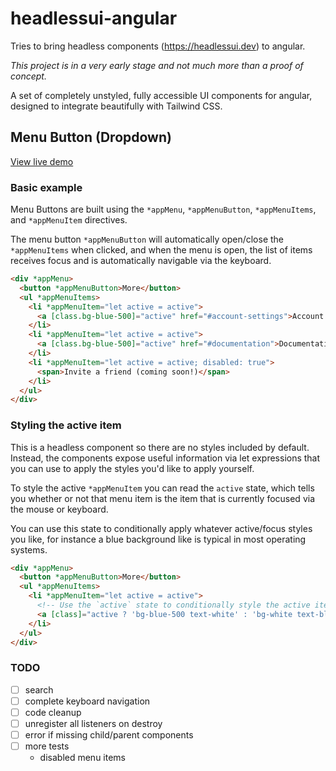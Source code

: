 # headlessui-angular

Tries to bring headless components (https://headlessui.dev) to angular.

_This project is in a very early stage and not much more than a proof of concept._

A set of completely unstyled, fully accessible UI components for angular, designed to integrate beautifully with Tailwind CSS.


## Menu Button (Dropdown)

[View live demo](https://ibirrer.github.io/headlessui-angular/)

### Basic example

Menu Buttons are built using the `*appMenu`, `*appMenuButton`, `*appMenuItems`, and `*appMenuItem` directives.

The menu button `*appMenuButton` will automatically open/close the `*appMenuItems` when clicked, and when the menu is open, the list of items receives focus and is automatically navigable via the keyboard.


```html
<div *appMenu>
  <button *appMenuButton>More</button>
  <ul *appMenuItems>
    <li *appMenuItem="let active = active">
      <a [class.bg-blue-500]="active" href="#account-settings">Account settings</a>
    </li>
    <li *appMenuItem="let active = active">
      <a [class.bg-blue-500]="active" href="#documentation">Documentation</a>
    </li>
    <li *appMenuItem="let active = active; disabled: true">
      <span>Invite a friend (coming soon!)</span>
    </li>
  </ul>
</div>
```

### Styling the active item

This is a headless component so there are no styles included by default. Instead, the components expose useful information via let expressions that you can use to apply the styles you'd like to apply yourself.

To style the active `*appMenuItem` you can read the `active` state, which tells you whether or not that menu item is the item that is currently focused via the mouse or keyboard.

You can use this state to conditionally apply whatever active/focus styles you like, for instance a blue background like is typical in most operating systems.

```html
<div *appMenu>
  <button *appMenuButton>More</button>
  <ul *appMenuItems>
    <li *appMenuItem="let active = active">
      <!-- Use the `active` state to conditionally style the active item. -->
      <a [class]="active ? 'bg-blue-500 text-white' : 'bg-white text-black'" href="#settings">Settings</a>
    </li>
  </ul>
</div>
```

### TODO
- [ ] search
- [ ] complete keyboard navigation
- [ ] code cleanup
- [ ] unregister all listeners on destroy 
- [ ] error if missing child/parent components
- [ ] more tests
  - disabled menu items